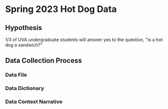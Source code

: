 # Spring 2023 Hot Dog Data

## Hypothesis
1/3 of UVA undergraduate students will answer yes to the question, "Is a hot dog a sandwich?"

## Data Collection Process

### Data File


### Data Dictionary

### Data Context Narrative
